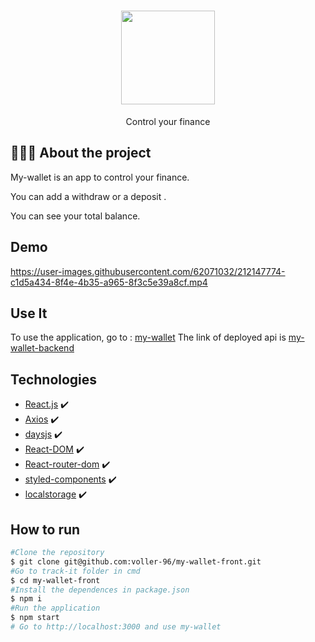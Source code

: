 <div>
  <h1 align="center">
   <img src="https://notion-emojis.s3-us-west-2.amazonaws.com/prod/svg-twitter/1f4b0.svg" width=150px height:100px/>
  </h1>

  <p align='center'>Control your finance</p>
</div>

## 💇🏻‍♂️ About the project
My-wallet is an app to control your finance.

You can add a withdraw or a deposit .

You can see your total balance.

## Demo

https://user-images.githubusercontent.com/62071032/212147774-c1d5a434-8f4e-4b35-a965-8f3c5e39a8cf.mp4

## Use It
To use the application, go to : [my-wallet](https://mywallet-front-voller.vercel.app/)
The link of deployed api is [my-wallet-backend](https://my-wallet-back-p2c4.onrender.com/)
## Technologies

- [React.js](https://beta.reactjs.org/) ✔️
- [Axios](https://axios-http.com/ptbr/docs/intro) ✔️
- [daysjs](https://day.js.org/)  ✔️
- [React-DOM](https://pt-br.reactjs.org/docs/react-dom.html)  ✔️
- [React-router-dom](https://reactrouter.com/en/main) ✔️ 
- [styled-components](https://styled-components.com/)  ✔️
- [localstorage](https://developer.mozilla.org/pt-BR/docs/Web/API/Window/localStorage) ✔️


## How to run
```Bash
#Clone the repository
$ git clone git@github.com:voller-96/my-wallet-front.git
#Go to track-it folder in cmd
$ cd my-wallet-front
#Install the dependences in package.json
$ npm i
#Run the application
$ npm start
# Go to http://localhost:3000 and use my-wallet
```


